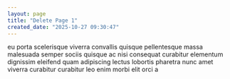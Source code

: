 ```yaml
---
layout: page
title: "Delete Page 1"
created_date: "2025-10-27 09:30:47"
---
```


eu porta scelerisque viverra convallis quisque pellentesque massa malesuada semper sociis quisque ac nisi consequat curabitur elementum dignissim eleifend quam adipiscing lectus lobortis pharetra nunc amet viverra curabitur curabitur leo enim morbi elit orci a 
